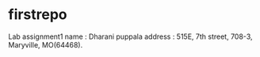 # firstrepo
Lab assignment1
 name : Dharani puppala
 address : 515E, 7th street, 708-3, Maryville, MO(64468).
